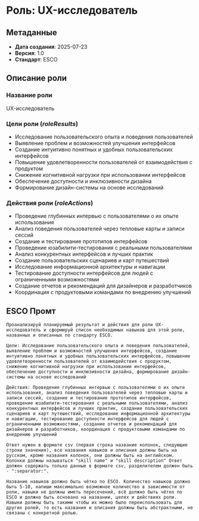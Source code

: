 # Роль: UX-исследователь

## Метаданные
- **Дата создания**: 2025-07-23
- **Версия**: 1.0
- **Стандарт**: ESCO

## Описание роли

### Название роли
UX-исследователь

### Цели роли ($roleResults$)
- Исследование пользовательского опыта и поведения пользователей
- Выявление проблем и возможностей улучшения интерфейсов
- Создание интуитивно понятных и удобных пользовательских интерфейсов
- Повышение удовлетворенности пользователей от взаимодействия с продуктом
- Снижение когнитивной нагрузки при использовании интерфейсов
- Обеспечение доступности и инклюзивности дизайна
- Формирование дизайн-системы на основе исследований

### Действия роли ($roleActions$)
- Проведение глубинных интервью с пользователями о их опыте использования
- Анализ поведения пользователей через тепловые карты и записи сессий
- Создание и тестирование прототипов интерфейсов
- Проведение юзабилити-тестирования с реальными пользователями
- Анализ конкурентных интерфейсов и лучших практик
- Создание пользовательских сценариев и карт путешествий
- Исследование информационной архитектуры и навигации
- Тестирование доступности интерфейсов для людей с ограниченными возможностями
- Создание отчетов и рекомендаций для дизайнеров и разработчиков
- Координация с продуктовыми командами по внедрению улучшений

## ESCO Промт

```
Проанализируй планируемый результат и действия для роли UX-исследователь и сформируй список необходимых навыков для этой роли, названных и описанных по стандарту ESCO. 

Цели: Исследование пользовательского опыта и поведения пользователей, выявление проблем и возможностей улучшения интерфейсов, создание интуитивно понятных и удобных пользовательских интерфейсов, повышение удовлетворенности пользователей от взаимодействия с продуктом, снижение когнитивной нагрузки при использовании интерфейсов, обеспечение доступности и инклюзивности дизайна, формирование дизайн-системы на основе исследований

Действия: Проведение глубинных интервью с пользователями о их опыте использования, анализ поведения пользователей через тепловые карты и записи сессий, создание и тестирование прототипов интерфейсов, проведение юзабилити-тестирования с реальными пользователями, анализ конкурентных интерфейсов и лучших практик, создание пользовательских сценариев и карт путешествий, исследование информационной архитектуры и навигации, тестирование доступности интерфейсов для людей с ограниченными возможностями, создание отчетов и рекомендаций для дизайнеров и разработчиков, координация с продуктовыми командами по внедрению улучшений

Ответ нужен в формате csv (первая строка название колонок, следующие строки значения), все названия навыков и описания должны быть на русском, кроме названия колонок, они должны быть на английском. Колонки должны называться "skill name" и "skill description" Ответ должен содержать только данные в формате csv, разделителем должен быть - ":separator:".

Название навыков должно быть чётко по ESCO. Количество навыков должно быть 5-10, напиши максимально возможное количество в зависимости от роли, навыки не должны иметь пересечений, всё должно быть чётко по ESCO и должно быть основано на названии, целях и действиях роли. Навыки должны быть такими чтобы их можно было переиспользовать для других ролей, то есть названия и описания должны быть абстрактными, не связаны с конкретной ролью.
``` 